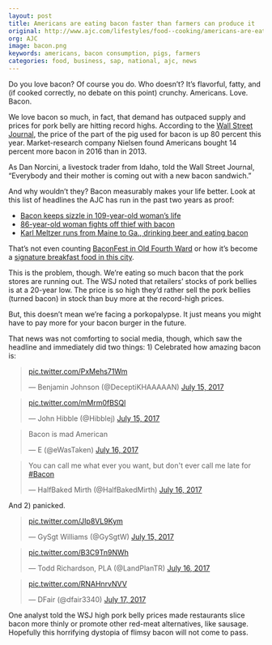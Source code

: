 ```yaml
---
layout: post
title: Americans are eating bacon faster than farmers can produce it
original: http://www.ajc.com/lifestyles/food--cooking/americans-are-eating-bacon-faster-than-farmers-can-produce/GKUHaMx2Atsx581d4gyCzO/
org: AJC
image: bacon.png
keywords: americans, bacon consumption, pigs, farmers
categories: food, business, sap, national, ajc, news
---
```


Do you love bacon? Of course you do. Who doesn’t? It’s flavorful, fatty, and (if cooked correctly, no debate on this point) crunchy. Americans. Love. Bacon.

<!--break-->

We love bacon so much, in fact, that demand has outpaced supply and prices for pork belly are hitting record highs. According to the [Wall Street Journal](https://www.wsj.com/articles/americas-lust-for-bacon-is-pushing-pork-belly-prices-to-records-1500116405), the price of the part of the pig used for bacon is up 80 percent this year. Market-research company Nielsen found Americans bought 14 percent more bacon in 2016 than in 2013.

As Dan Norcini, a livestock trader from Idaho, told the Wall Street Journal, “Everybody and their mother is coming out with a new bacon sandwich.”

And why wouldn’t they? Bacon measurably makes your life better. Look at this list of headlines the AJC has run in the past two years as proof: 

- [Bacon keeps sizzle in 109-year-old woman’s life](http://www.ajc.com/news/national/bacon-keeps-sizzle-109-year-old-woman-life/EIRpAZ5HJDoc4du5HSLi4H/)
- [86-year-old woman fights off thief with bacon](http://www.ajc.com/news/national/year-old-woman-fights-off-thief-with-bacon/KiY8iFGkHsIrLoKkbgGlCN/)
- [Karl Meltzer runs from Maine to Ga., drinking beer and eating bacon](http://www.ajc.com/news/karl-meltzer-runs-from-maine-drinking-beer-and-eating-bacon/ksHQZztEzS5Hd2peMkS6zK/)

That’s not even counting [BaconFest in Old Fourth Ward](http://www.ajc.com/events/festivals/baconfest-sizzles-saturday-old-fourth-ward/O1MLyxpN1gaIPreb2eRVMM/) or how it’s become a [signature breakfast food in this city](http://atlantarestaurants.blog.ajc.com/2015/07/14/bacon-more-than-just-a-breakfast-food/).

This is the problem, though. We’re eating so much bacon that the pork stores are running out. The WSJ noted that retailers’ stocks of pork bellies is at a 20-year low. The price is so high they’d rather sell the pork bellies (turned bacon) in stock than buy more at the record-high prices.

But, this doesn’t mean we’re facing a porkopalypse. It just means you might have to pay more for your bacon burger in the future.  

That news was not comforting to social media, though, which saw the headline and immediately did two things: 1) Celebrated how amazing bacon is:

<blockquote class="twitter-tweet" data-lang="en"><p lang="und" dir="ltr"> <a href="https://t.co/PxMehs71Wm">pic.twitter.com/PxMehs71Wm</a></p>— Benjamin Johnson (@DeceptiKHAAAAAN) <a href="https://twitter.com/DeceptiKHAAAAAN/status/886339335733354496">July 15, 2017</a></blockquote>
<script async src="//platform.twitter.com/widgets.js" charset="utf-8"></script>
<blockquote class="twitter-tweet" data-lang="en"><p lang="und" dir="ltr"> <a href="https://t.co/mMrm0fBSQl">pic.twitter.com/mMrm0fBSQl</a></p>— John Hibble (@Hibblej) <a href="https://twitter.com/Hibblej/status/886360053908766720">July 15, 2017</a></blockquote>
<script async src="//platform.twitter.com/widgets.js" charset="utf-8"></script>
<blockquote class="twitter-tweet" data-lang="en"><p lang="en" dir="ltr">Bacon is mad American</p>— E (@eWasTaken) <a href="https://twitter.com/eWasTaken/status/886401550125551616">July 16, 2017</a></blockquote>
<script async src="//platform.twitter.com/widgets.js" charset="utf-8"></script>
<blockquote class="twitter-tweet" data-lang="en"><p lang="en" dir="ltr">You can call me what ever you want, but don't ever call me late for <a href="https://twitter.com/hashtag/Bacon?src=hash">#Bacon</a></p>— HalfBaked Mirth (@HalfBakedMirth) <a href="https://twitter.com/HalfBakedMirth/status/886402780088479744">July 16, 2017</a></blockquote>
<script async src="//platform.twitter.com/widgets.js" charset="utf-8"></script>

And 2) panicked.

<blockquote class="twitter-tweet" data-lang="en"><p lang="und" dir="ltr"> <a href="https://t.co/JIp8VL9Kym">pic.twitter.com/JIp8VL9Kym</a></p>— GySgt Williams (@GySgtW) <a href="https://twitter.com/GySgtW/status/886345120232202241">July 15, 2017</a></blockquote>
<script async src="//platform.twitter.com/widgets.js" charset="utf-8"></script>
<blockquote class="twitter-tweet" data-lang="en"><p lang="und" dir="ltr"> <a href="https://t.co/B3C9Tn9NWh">pic.twitter.com/B3C9Tn9NWh</a></p>— Todd Richardson, PLA (@LandPlanTR) <a href="https://twitter.com/LandPlanTR/status/886656300884602880">July 16, 2017</a></blockquote>
<script async src="//platform.twitter.com/widgets.js" charset="utf-8"></script>
<blockquote class="twitter-tweet" data-lang="en"><p lang="und" dir="ltr"> <a href="https://t.co/RNAHnrvNVV">pic.twitter.com/RNAHnrvNVV</a></p>— DFair (@dfair3340) <a href="https://twitter.com/dfair3340/status/886796118763425792">July 17, 2017</a></blockquote>
<script async src="//platform.twitter.com/widgets.js" charset="utf-8"></script>

One analyst told the WSJ high pork belly prices made restaurants slice bacon more thinly or promote other red-meat alternatives, like sausage. Hopefully this horrifying dystopia of flimsy bacon will not come to pass.